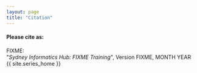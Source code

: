 ```yaml
---
layout: page
title: "Citation"
---
```


#### Please cite as:

FIXME:   
"_Sydney Informatics Hub: FIXME Training_", Version FIXME, MONTH YEAR   
{{ site.series_home }}

<br>
